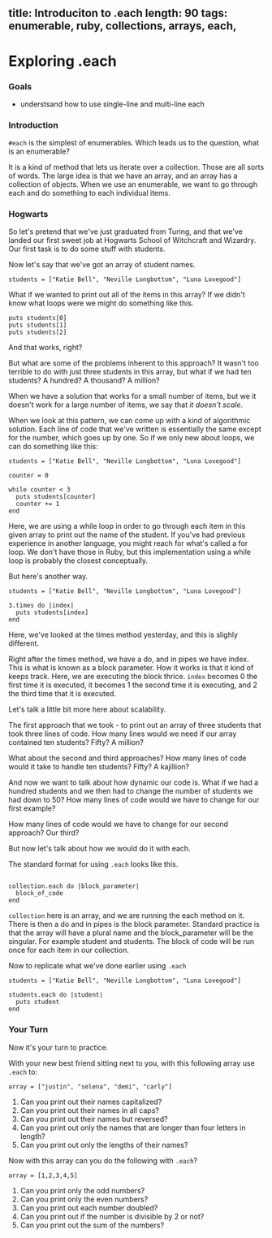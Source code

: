 
title: Introduciton to .each
length: 90
tags: enumerable, ruby, collections, arrays, each,
---

# Exploring .each

### Goals

* understsand how to use single-line and multi-line each

### Introduction 

`#each` is the simplest of enumerables. Which leads us to the question, what is 
an enumerable?

It is a kind of method that lets us iterate over a collection. Those are all 
sorts of words. The large idea is that we have an array, and an array has a
collection of objects. When we use an enumerable, we want to go through each
and do something to each individual items. 

### Hogwarts 

So let's pretend that we've just graduated from Turing, and that we've landed
our first sweet job at Hogwarts School of Witchcraft and Wizardry. Our first 
task is to do some stuff with students. 

Now let's say that we've got an array of student names.

```
students = ["Katie Bell", "Neville Longbottom", "Luna Lovegood"]
```

What if we wanted to print out all of the items in this array? If we didn't
know what loops were we might do something like this.

```
puts students[0]
puts students[1]
puts students[2]
```

And that works, right?

But what are some of the problems inherent to this approach? It wasn't too 
terrible to do with just three students in this array, but what if we had ten 
students? A hundred? A thousand? A million?

When we have a solution that works for a small number of items, but we 
it doesn't work for a large number of items, we say that _it doesn't scale_.

When we look at this pattern, we can come up with a kind of algorithmic 
solution. Each line of code that we've written is essentially the same except 
for the number, which goes up by one. So if we only new about loops, we can do 
something like this:

```
students = ["Katie Bell", "Neville Longbottom", "Luna Lovegood"]

counter = 0

while counter < 3 
  puts students[counter]
  counter += 1
end
```

Here, we are using a while loop in order to go through each item in this given
array to print out the name of the student. If you've had previous experience
in another language, you might reach for what's called a for loop. We don't have
those in Ruby, but this implementation using a while loop is probably the 
closest conceptually.

But here's another way.

```
students = ["Katie Bell", "Neville Longbottom", "Luna Lovegood"]

3.times do |index|
  puts students[index]
end
```

Here, we've looked at the times method yesterday, and this is slighly different. 

Right after the times method, we have a do, and in pipes we have index. This is 
what is known as a block parameter. How it works is that it kind of keeps track.
Here, we are executing the block thrice. `index` becomes 0 the first time it is 
executed, it becomes 1 the second time it is executing, and 2 the third time 
that it is executed. 

Let's talk a little bit more here about scalability.

The first approach that we took - to print out an array of three students
that took three lines of code. How many lines would we need if our array 
contained ten students? Fifty? A million?

What about the second and third approaches? How many lines of code would it take
to handle ten students? Fifty? A kajillion?

And now we want to talk about how dynamic our code is. What if we had a hundred
students and we then had to change the number of students we had down to 50? 
How many lines of code would we have to change for our first example?

How many lines of code would we have to change for our second approach? Our
third?

But now let's talk about how we would do it with each.

The standard format for using `.each` looks like this.

```

collection.each do |block_parameter|
  block_of_code
end
```

`collection` here is an array, and we are running the each method on it. There 
is then a do and in pipes is the block parameter. Standard practice is that the
array will have a plural name and the block_parameter will be the singular. 
For example student and students. The block of code will be run once for each 
item in our collection.

Now to replicate what we've done earlier using `.each`


```
students = ["Katie Bell", "Neville Longbottom", "Luna Lovegood"]

students.each do |student|
  puts student
end
```

### Your Turn

Now it's your turn to practice. 

With your new best friend sitting next to you, with this following array use
`.each` to: 

`array = ["justin", "selena", "demi", "carly"]`

1. Can you print out their names capitalized?
2. Can you print out their names in all caps?
3. Can you print out their names but reversed?
4. Can you print out only the names that are longer than four letters in length?
5. Can you print out only the lengths of their names?


Now with this array can you do the following with `.each`?

`array = [1,2,3,4,5]`

1. Can you print only the odd numbers?
2. Can you print only the even numbers?
3. Can you print out each number doubled?
4. Can you print out if the number is divisible by 2 or not?
5. Can you print out the sum of the numbers?





